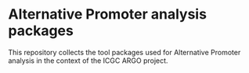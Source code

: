 # Alternative Promoter analysis packages

This repository collects the tool packages used for Alternative Promoter analysis in the context of the ICGC ARGO project.
